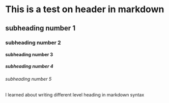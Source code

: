 # This is a test on header in markdown 
## subheading number 1
### subheading number 2
#### subheading number 3
##### subheading number 4
###### subheading number 5

I learned about writing different level heading in markdown syntax
